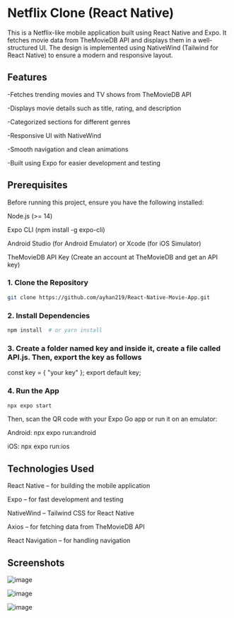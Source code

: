 # Netflix Clone (React Native)

This is a Netflix-like mobile application built using React Native and Expo. It fetches movie data from TheMovieDB API and displays them in a well-structured UI. The design is implemented using NativeWind (Tailwind for React Native) to ensure a modern and responsive layout.

## Features

-Fetches trending movies and TV shows from TheMovieDB API

-Displays movie details such as title, rating, and description

-Categorized sections for different genres

-Responsive UI with NativeWind

-Smooth navigation and clean animations

-Built using Expo for easier development and testing

## Prerequisites

Before running this project, ensure you have the following installed:

Node.js (>= 14)

Expo CLI (npm install -g expo-cli)

Android Studio (for Android Emulator) or Xcode (for iOS Simulator)

TheMovieDB API Key (Create an account at TheMovieDB and get an API key)


### 1. Clone the Repository

```bash
git clone https://github.com/ayhan219/React-Native-Movie-App.git
```

### 2. Install Dependencies
```bash
npm install  # or yarn install
```

### 3. Create a folder named key and inside it, create a file called API.js. Then, export the key as follows

const key = {
   "your key"
};
export default key;

### 4. Run the App

```bash
npx expo start
```

Then, scan the QR code with your Expo Go app or run it on an emulator:

Android: npx expo run:android

iOS: npx expo run:ios


## Technologies Used

React Native – for building the mobile application

Expo – for fast development and testing

NativeWind – Tailwind CSS for React Native

Axios – for fetching data from TheMovieDB API

React Navigation – for handling navigation

## Screenshots

![image](https://github.com/user-attachments/assets/d2036c39-d2d1-4cc6-8306-b43a15323e3a)

![image](https://github.com/user-attachments/assets/60aaab70-7927-4b64-8a89-28dafb2a960e)

![image](https://github.com/user-attachments/assets/450cfa9b-a782-41af-8ff4-12ebe692b1b8)




